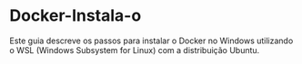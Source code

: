 # Docker-Instala-o
Este guia descreve os passos para instalar o Docker no Windows utilizando o WSL (Windows Subsystem for Linux) com a distribuição Ubuntu.
